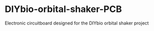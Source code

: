 # DIYbio-orbital-shaker-PCB
 Electronic circuitboard designed for the DIYbio orbital shaker project
